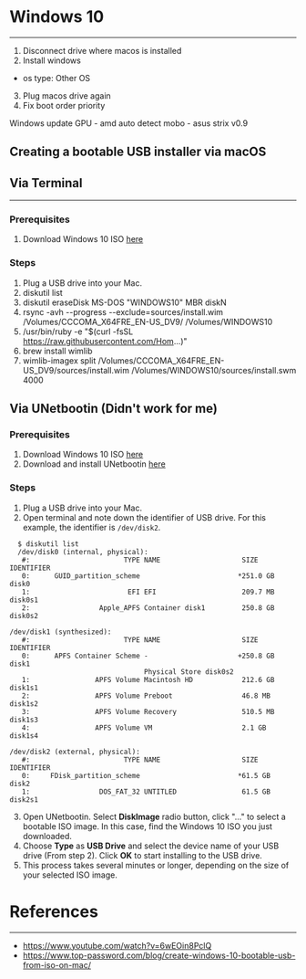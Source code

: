 # Windows 10
---

1. Disconnect drive where macos is installed
2. Install windows
* os type: Other OS
3. Plug macos drive again
4. Fix boot order priority

Windows update
GPU - amd auto detect
mobo - asus strix v0.9


## Creating a bootable USB installer via macOS

## Via Terminal
---
### Prerequisites
1. Download Windows 10 ISO [here](https://www.microsoft.com/en-us/software-download/windows10ISO)

### Steps
1. Plug a USB drive into your Mac.
2. diskutil list
3. diskutil eraseDisk MS-DOS "WINDOWS10" MBR diskN
4. rsync -avh --progress --exclude=sources/install.wim /Volumes/CCCOMA_X64FRE_EN-US_DV9/ /Volumes/WINDOWS10
5. /usr/bin/ruby -e "$(curl -fsSL https://raw.githubusercontent.com/Hom...)"
6. brew install wimlib
7. wimlib-imagex split /Volumes/CCCOMA_X64FRE_EN-US_DV9/sources/install.wim /Volumes/WINDOWS10/sources/install.swm 4000

## Via UNetbootin (Didn't work for me)

### Prerequisites
1. Download Windows 10 ISO [here](https://www.microsoft.com/en-us/software-download/windows10ISO)
2. Download and install UNetbootin [here](https://unetbootin.github.io/)

### Steps
1. Plug a USB drive into your Mac.
2. Open terminal and note down the identifier of USB drive. For this example, the identifier is `/dev/disk2`.
```
  $ diskutil list
  /dev/disk0 (internal, physical):
   #:                       TYPE NAME                    SIZE       IDENTIFIER
   0:      GUID_partition_scheme                        *251.0 GB   disk0
   1:                        EFI EFI                     209.7 MB   disk0s1
   2:                 Apple_APFS Container disk1         250.8 GB   disk0s2

/dev/disk1 (synthesized):
   #:                       TYPE NAME                    SIZE       IDENTIFIER
   0:      APFS Container Scheme -                      +250.8 GB   disk1
                                 Physical Store disk0s2
   1:                APFS Volume Macintosh HD            212.6 GB   disk1s1
   2:                APFS Volume Preboot                 46.8 MB    disk1s2
   3:                APFS Volume Recovery                510.5 MB   disk1s3
   4:                APFS Volume VM                      2.1 GB     disk1s4

/dev/disk2 (external, physical):
   #:                       TYPE NAME                    SIZE       IDENTIFIER
   0:     FDisk_partition_scheme                        *61.5 GB    disk2
   1:                 DOS_FAT_32 UNTITLED                61.5 GB    disk2s1
```
3. Open UNetbootin. Select **DiskImage** radio button, click "..." to select a bootable ISO image. In this case, find the Windows 10 ISO you just downloaded.
4. Choose **Type** as **USB Drive** and select the device name of your USB drive (From step 2). Click **OK** to start installing to the USB drive.
5. This process takes several minutes or longer, depending on the size of your selected ISO image.

# References
---
* https://www.youtube.com/watch?v=6wEOin8PclQ
* https://www.top-password.com/blog/create-windows-10-bootable-usb-from-iso-on-mac/